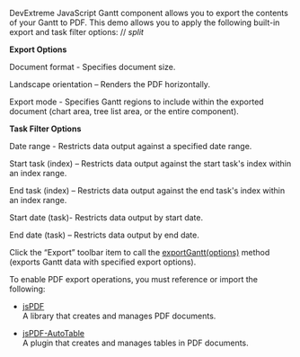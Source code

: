 DevExtreme JavaScript Gantt component allows you to export the contents of your Gantt to PDF.  This demo allows you to apply the following built-in export and task filter options:
// _split_
 

**Export Options**

Document format  - Specifies document size.

Landscape orientation – Renders the PDF horizontally. 

Export mode - Specifies Gantt regions to include within the exported document (chart area, tree list area, or the entire component).

**Task Filter Options**

Date range  - Restricts data output against a specified date range.

Start task (index) – Restricts data output against the start task's index within an index range. 

End task (index) – Restricts data output against the end task's index within an index range. 

Start date (task)- Restricts data output by start date. 

End date (task) – Restricts data output by end date. 


Click the “Export” toolbar item to call the [exportGantt(options)](/Documentation/ApiReference/Common/Utils/pdfExporter/#exportGanttoptions) method (exports Gantt data with specified export options).
 

To enable PDF export operations, you must reference or import the following:
- <a href="https://github.com/parallax/jsPDF" target="_blank">jsPDF</a>        
A library that creates and manages PDF documents.

- <a href="https://github.com/simonbengtsson/jsPDF-AutoTable" target="_blank">jsPDF-AutoTable</a>        
A plugin that creates and manages tables in PDF documents.

